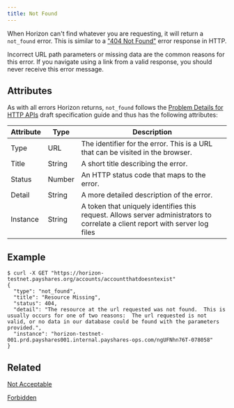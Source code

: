 ```yaml
---
title: Not Found
---
```


When Horizon can't find whatever you are requesting, it will return a `not_found` error. This is similar to a ["404 Not Found"](https://developer.mozilla.org/en-US/docs/Web/HTTP/Response_codes) error response in HTTP.

Incorrect URL path parameters or missing data are the common reasons for this error. If you navigate using a link from a valid response, you should never receive this error message.

## Attributes

As with all errors Horizon returns, `not_found` follows the [Problem Details for HTTP APIs](https://tools.ietf.org/html/draft-ietf-appsawg-http-problem-00) draft specification guide and thus has the following attributes:

| Attribute | Type   | Description                                                                                                                     |
| --------- | ----   | ------------------------------------------------------------------------------------------------------------------------------- |
| Type      | URL    | The identifier for the error.  This is a URL that can be visited in the browser.                                                |
| Title     | String | A short title describing the error.                                                                                             |
| Status    | Number | An HTTP status code that maps to the error.                                                                                     |
| Detail    | String | A more detailed description of the error.                                                                                       |
| Instance  | String | A token that uniquely identifies this request. Allows server administrators to correlate a client report with server log files  |

## Example

```shell
$ curl -X GET "https://horizon-testnet.payshares.org/accounts/accountthatdoesntexist"
{
  "type": "not_found",
  "title": "Resource Missing",
  "status": 404,
  "detail": "The resource at the url requested was not found.  This is usually occurs for one of two reasons:  The url requested is not valid, or no data in our database could be found with the parameters provided.",
  "instance": "horizon-testnet-001.prd.payshares001.internal.payshares-ops.com/ngUFNhn76T-078058"
}
```

## Related

[Not Acceptable](./not-acceptable.md)

[Forbidden](./forbidden.md)
